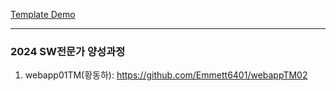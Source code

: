 [Template Demo](https://sonata-bell.github.io/learn-teachable-machine/template/)

---

### 2024 SW전문가 양성과정

1. webapp01TM(황동하): https://github.com/Emmett6401/webappTM02